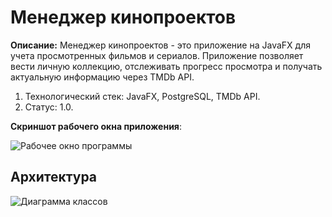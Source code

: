 # Менеджер кинопроектов
**Описание:** Менеджер кинопроектов - это  приложение на JavaFX для учета просмотренных фильмов и сериалов. 
Приложение позволяет вести личную коллекцию, отслеживать прогресс просмотра и получать актуальную информацию через TMDb API.
1. Технологический стек: JavaFX, PostgreSQL, TMDb API.
2. Статус: 1.0.
   
**Скриншот рабочего окна приложения**:


![Рабочее окно программы](https://github.com/user-attachments/assets/4c0f7d5e-034e-4e36-b91a-317c507efb5f)
## Архитектура
![Диаграмма классов](https://github.com/user-attachments/assets/81840e1d-aa24-43c4-a234-53477273fe32)
